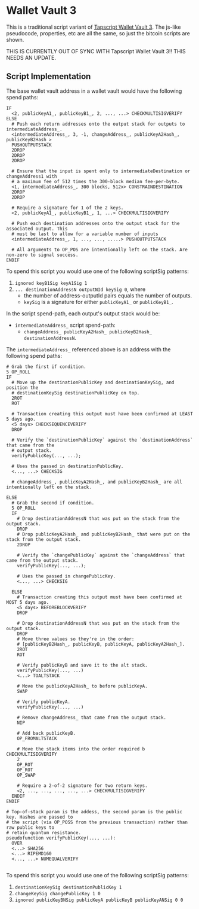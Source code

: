# Wallet Vault 3

This is a traditional script variant of [Tapscript Wallet Vault 3](tapscriptWalletVault3.md). The js-like pseudocode, properties, etc are all the same, so just the bitcoin scripts are shown.

THIS IS CURRENTLY OUT OF SYNC WITH Tapscript Wallet Vault 3!! THIS NEEDS AN UPDATE.

## Script Implementation

The base wallet vault address in a wallet vault would have the following spend paths:

```
IF 
  <2, publicKeyA1_, publicKeyB1_, 2, ..., ...> CHECKMULTISIGVERIFY
ELSE
  # Push each return addresses onto the output stack for outputs to intermediateAddress_.
  <intermediateAddress_, 3, -1, changeAddress_, publicKeyA2Hash_, publicKeyB2Hash_>
  PUSHOUTPUTSTACK
  2DROP
  2DROP
  2DROP
  
  # Ensure that the input is spent only to intermediateDestination or changeAddress1 with 
  # a maximum fee of 512 times the 300-block median fee-per-byte.
  <1, intermediateAddress_, 300 blocks, 512x> CONSTRAINDESTINATION
  2DROP
  2DROP
  
  # Require a signature for 1 of the 2 keys.
  <2, publicKeyA1_, publicKeyB1_, 1, ...> CHECKMULTISIGVERIFY
  
  # Push each destination addresses onto the output stack for the associated output. This
  # must be last to allow for a variable number of inputs
  <intermediateAddress_, 1, ..., ..., .....> PUSHOUTPUTSTACK
  
  # All arguments to OP_POS are intentionally left on the stack. Are non-zero to signal success.
ENDIF
```

To spend this script you would use one of the following scriptSig patterns:

1. `ignored keyB1Sig keyA1Sig 1`
2. `... destinationAddressN outputNId keySig 0`, where
   * the number of address-outputId pairs equals the number of outputs.
   * `keySig` is a signature for either `publicKeyA1_` or `publicKeyB1_`.

In the script spend-path, each output's output stack would be:

* `intermediateAddress_` script spend-path: 
  * `changeAddress_ publicKeyA2Hash_ publicKeyB2Hash_ destinationAddressN`.

The `intermediateAddress_` referenced above is an address with the following spend paths:

```
# Grab the first if condition.
5 OP_ROLL
IF
  # Move up the destinationPublicKey and destinationKeySig, and position the
  # destinationKeySig destinationPublicKey on top.
  2ROT
  ROT 

  # Transaction creating this output must have been confirmed at LEAST 5 days ago.
  <5 days> CHECKSEQUENCEVERIFY
  DROP
  
  # Verify the `destinationPublicKey` against the `destinationAddress` that came from the
  # output stack.
  verifyPublicKey(..., ...);
  
  # Uses the passed in destinationPublicKey.
  <..., ...> CHECKSIG  
  
  # changeAddress_, publicKeyA2Hash_, and publicKeyB2Hash_ are all intentionally left on the stack.
  
ELSE
  # Grab the second if condition.
  5 OP_ROLL 
  IF
    # Drop destinationAddressN that was put on the stack from the output stack.
    DROP
    # Drop publicKeyA2Hash_ and publicKeyB2Hash_ that were put on the stack from the output stack.
    2DROP

    # Verify the `changePublicKey` against the `changeAddress` that came from the output stack.
    verifyPublicKey(..., ...);

    # Uses the passed in changePublicKey.
    <..., ...> CHECKSIG  
  
  ELSE
    # Transaction creating this output must have been confirmed at MOST 5 days ago.
    <5 days> BEFOREBLOCKVERIFY
    DROP

    # Drop destinationAddressN that was put on the stack from the output stack.
    DROP
    # Move three values so they're in the order:
    # [publicKeyB2Hash_, publicKeyB, publicKeyA, publicKeyA2Hash_].
    2ROT
    ROT

    # Verify publicKeyB and save it to the alt stack.
    verifyPublicKey(..., ...)
    <...> TOALTSTACK

    # Move the publicKeyA2Hash_ to before publicKeyA.
    SWAP

    # Verify publicKeyA.
    verifyPublicKey(..., ...)

    # Remove changeAddress_ that came from the output stack. 
    NIP
    
    # Add back publicKeyB.
    OP_FROMALTSTACK
    
    # Move the stack items into the order required b CHECKMULTISIGVERIFY
    2
    OP_ROT
    OP_ROT
    OP_SWAP

    # Require a 2-of-2 signature for two return keys. 
    <2, ..., ..., ..., ..., ...> CHECKMULTISIGVERIFY
  ENDIF
ENDIF
  
# Top-of-stack param is the addess, the second param is the public key. Hashes are passed to
# the script (via OP_POSS from the previous transaction) rather than raw public keys to
# retain quantum resistance. 
pseudofunction verifyPublicKey(..., ...):
  OVER
  <...> SHA256
  <...> RIPEMD160
  <..., ...> NUMEQUALVERIFY  
  
```

To spend this script you would use one of the following scriptSig patterns:

1. `destinationKeySig destinationPublicKey 1`
2. `changeKeySig changePublicKey 1 0`
3. `ignored publicKeyBNSig publicKeyA publicKeyB publicKeyANSig 0 0`